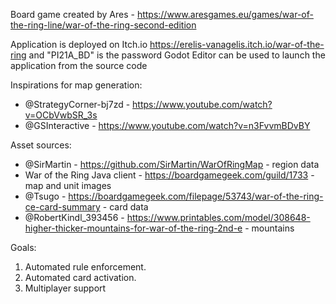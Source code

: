 Board game created by Ares - https://www.aresgames.eu/games/war-of-the-ring-line/war-of-the-ring-second-edition

Application is deployed on Itch.io https://erelis-vanagelis.itch.io/war-of-the-ring and "PI21A_BD" is the password
Godot Editor can be used to launch the application from the source code

Inspirations for map generation:

- @StrategyCorner-bj7zd - https://www.youtube.com/watch?v=OCbVwbSR_3s
- @GSInteractive - https://www.youtube.com/watch?v=n3FvvmBDvBY

Asset sources:

- @SirMartin - https://github.com/SirMartin/WarOfRingMap - region data
- War of the Ring Java client - https://boardgamegeek.com/guild/1733 - map and unit images
- @Tsugo - https://boardgamegeek.com/filepage/53743/war-of-the-ring-ce-card-summary - card data
- @RobertKindl_393456 - https://www.printables.com/model/308648-higher-thicker-mountains-for-war-of-the-ring-2nd-e - mountains

Goals:

1. Automated rule enforcement.
2. Automated card activation.
3. Multiplayer support

